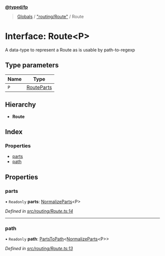 **[@typed/fp](../README.md)**

> [Globals](../globals.md) / ["routing/Route"](../modules/_routing_route_.md) / Route

# Interface: Route\<P>

A data-type to represent a Route as is usable by path-to-regexp

## Type parameters

Name | Type |
------ | ------ |
`P` | [RouteParts](../modules/_routing_route_.md#routeparts) |

## Hierarchy

* **Route**

## Index

### Properties

* [parts](_routing_route_.route.md#parts)
* [path](_routing_route_.route.md#path)

## Properties

### parts

• `Readonly` **parts**: [NormalizeParts](../modules/_routing_route_.md#normalizeparts)\<P>

*Defined in [src/routing/Route.ts:14](https://github.com/TylorS/typed-fp/blob/41076ce/src/routing/Route.ts#L14)*

___

### path

• `Readonly` **path**: [PartsToPath](../modules/_routing_route_.md#partstopath)\<[NormalizeParts](../modules/_routing_route_.md#normalizeparts)\<P>>

*Defined in [src/routing/Route.ts:13](https://github.com/TylorS/typed-fp/blob/41076ce/src/routing/Route.ts#L13)*
